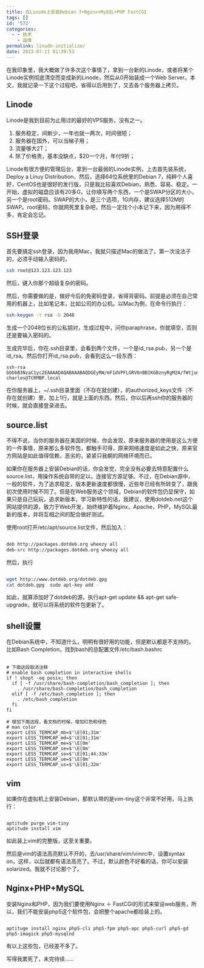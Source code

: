 ```yaml
---
title: 在Linode上安装Debian 7+Nginx+MySQL+PHP FastCGI
tags: []
id: '572'
categories:
  - - 技术
    - 运维
permalink: linode-initialize/
date: 2013-07-11 01:39:53
---
```


在我印象里，我大概做了许多次这个事情了，拿到一台新的Linode，或者将某个Linode实例彻底清空而变成新的Linode，然后从0开始装成一个Web Server。本文，我就记录一下这个过程吧，省得以后用到了，又去各个服务器上拷贝。
<!-- more -->
## Linode

Linode是我到目前为止用过的最好的VPS服务，没有之一。

1.  服务稳定，间断少，一年也就一两次，时间很短；
2.  服务器在国外，可以当梯子用；
3.  流量够大2T；
4.  除了价格贵，基本没缺点，$20一个月，年付9折；

Linode有很方便的管理后台，拿到一台最弱的Linode实例，上去首先装系统，Deploy a Linuy Distribution，然后，选择64位系统里的Debian 7，纯粹个人喜好，CentOS也是很好的发行版，只是我比较喜欢Debian，熟悉、容易、稳定。一开始，虚拟的磁盘应该有20多G，让你填写两个东西，一个是SWAP分区的大小，另一个是root密码。SWAP的大小，是三个选项，1G内存，建议选择512M的SWAP。root密码，你就网死里复杂吧，然后一定找个小本记下来，因为用得不多，肯定会忘记。

## SSH登录

首先要搞定ssh登录，因为我用Mac，我就只描述Mac的做法了。第一次没法子的，必须手动输入密码的，

```bash
ssh root@123.123.123.123
```

然后，键入你那个超级复杂的密码。

然后，你需要做的是，做好今后的免密码登录，省得背密码。前提是必须在自己常用的机器上，比如笔记本，比如公司的办公机。以Mac为例，在命令行执行：

```bash
ssh-keygen -t rsa -b 2048
```

生成一个2048位长的公私钥对，生成过程中，问你paraphrase，你就填空，否则还是要输入密码的。

生成完毕后，你在.ssh目录里，会看到两个文件，一个是id_rsa.pub，另一个是id_rsa。然后你打开id_rsa.pub，会看到这么一段东西：

```shell
ssh-rsa bbbbB3NzaC1yc2EAAAADAQABAAABAQDGEyRW/mF1dVPFLGRV6nBBIKGBznyRgM2A/fWtjumY/rkdG1WxVhrIklXm1YsUPd1kRc+dWF2mxVom/81+QJc8947595rneriueiritkRTxIKDB4VOERGidi+WNbwoqVs7hRQ06wK9Sn4UPS9nwbm08mZQxtPUxUtNHK2395908437eCZuRPZyTuKto5o4MVEFZkLeuZOwKILH0Eet2F72Vnr4wQ9YRrDrJGAuaQ7q4LpiI6vpgYpvBODVXictTkeHaoO5FYuh4ndfgyRd2gPqmEpBb6n6OznM1laDZY/2kCNrkZbyxF2nmbeSIhdBIMb charles@TCRMBP.local

```

在你服务器上，~/.ssh目录里面（不存在就创建），的authorized_keys文件（不存在就创建）里，加上1行，就是上面的东西。然后，你以后再ssh你的服务器的时候，就会直接登录进去。

## source.list

不得不说，当你的服务器在美国的时候，你会发现，原来服务器的使用是这么方便的一件事情，原来那么多软件包，都触手可得，原来网络速度是如此之快，原来官方网站是如此值得信赖，恶劣的，紧紧只我朝的网络环境而已。

如果你在服务器上安装Debian的话，你会发觉，完全没有必要去特意配置什么source.list，用操作系统自带的足以，连接官方源足够。不过，在Debian源中，一般的软件，为了追求稳定，版本更新速度都很慢，近些年已经有所转变了，跟我初次使用时候不同了。但是在Web服务这个领域，Debian的软件包仍显保守，如果只是自己玩玩，追求新版本，学习新特性的话，我建议，使用dotdeb.net这个网站提供的源，致力于Web开发，始终维护着Nginx，Apache，PHP，MySQL最新的版本，并将互相之间的配合做好测试。

使用root打开/etc/apt/source.list文件，然后加入：

```bash

deb http://packages.dotdeb.org wheezy all
deb-src http://packages.dotdeb.org wheezy all

```

然后，执行

```bash

wget http://www.dotdeb.org/dotdeb.gpg
cat dotdeb.gpg  sudo apt-key add -

```

如此，就算添加好了dotdeb的源，执行apt-get update && apt-get safe-upgrade，就可以将系统的软件包更新了。

## shell设置

在Debian系统中，不知道什么，明明有很好用的功能，但是默认都是不支持的。比如Bash Completion，找到bash的总配置文件/etc/bash.bashrc

```shell

# 下面这段取消注释
# enable bash completion in interactive shells
if ! shopt -oq posix; then
  if [ -f /usr/share/bash-completion/bash_completion ]; then
    . /usr/share/bash-completion/bash_completion
  elif [ -f /etc/bash_completion ]; then
    . /etc/bash_completion
  fi
fi

# 增加下面这段，看文档的时候，增加红色和绿色
# man color
export LESS_TERMCAP_mb=$'\E[01;31m'
export LESS_TERMCAP_md=$'\E[01;31m'
export LESS_TERMCAP_me=$'\E[0m'
export LESS_TERMCAP_se=$'\E[0m'
export LESS_TERMCAP_so=$'\E[01;44;33m'
export LESS_TERMCAP_ue=$'\E[0m'
export LESS_TERMCAP_us=$'\E[01;32m'

```

## vim

如果你在虚拟机上安装Debian，那默认带的是vim-tiny这个非常不好用，马上执行：

```shell

aptitude purge vim-tiny
aptitude install vim

```

如此装上vim的完整版，这至关重要。

然后是vim的语法高亮默认不开的，去/usr/share/vim/vimrc中，设置syntax on，这样，以后就都有语法高亮了。不过，默认颜色不好看的话，你可以安装solarized。我就不讨论那个了。

## Nginx+PHP+MySQL

安装Nginx和PHP，因为我们要使用Nginx ＋ FastCGI的形式来架设web服务，所以，我们不能安装php5这个软件包，会把整个apache都给装上的。

```shell

aptituge install nginx php5-cli php5-fpm php5-apc php5-curl php5-gd php5-imagick php5-mysqlnd

```

有以上这些包，已经差不多了。



写得我累死了，未完待续……